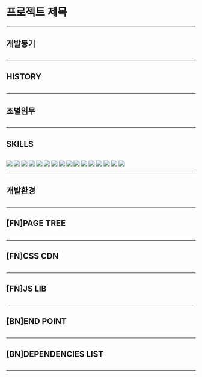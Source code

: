 # 프로젝트 제목
---
## 개발동기
```

```
---
## HISTORY
```

```
---

## 조별임무
```

```
---


## SKILLS
```

```
<img src="https://img.shields.io/badge/HTML5-3366CC?style=for-the-badge&logo=htmlacademy&logoColor=white"> 
<img src="https://img.shields.io/badge/CSS-1572B6?style=for-the-badge&logo=css3&logoColor=white"> 
<img src="https://img.shields.io/badge/JAVASCRIPT-F7DF1E?style=for-the-badge&logo=javascript&logoColor=white"> 
<img src="https://img.shields.io/badge/JQUERY-0769AD?style=for-the-badge&logo=jquery&logoColor=white"> 
<img src="https://img.shields.io/badge/JAVA-005571?style=for-the-badge&logo=doubanread&logoColor=white"> 
<img src="https://img.shields.io/badge/JSP-1E8CBE?style=for-the-badge&logo=doubanread&logoColor=white"> 
<img src="https://img.shields.io/badge/SERVLET-4B4B77?style=for-the-badge&logo=doubanread&logoColor=white"> 
<img src="https://img.shields.io/badge/SPRING-STS3-6DB33F?style=for-the-badge&logo=spring&logoColor=white"> 
<img src="https://img.shields.io/badge/SPRINGBOOT-6DB33F?style=for-the-badge&logo=springboot&logoColor=white"> 
<img src="https://img.shields.io/badge/MYSQL-4479A1?style=for-the-badge&logo=mysql&logoColor=white">  
<img src="https://img.shields.io/badge/GIT-F05032?style=for-the-badge&logo=git&logoColor=white"> 
<img src="https://img.shields.io/badge/GITHUB-181717?style=for-the-badge&logo=github2&logoColor=white"> 
<img src="https://img.shields.io/badge/AWS-EC2-FF9900?style=for-the-badge&logo=amazonec2&logoColor=white"> 
<img src="https://img.shields.io/badge/DOCKER-2496ED?style=for-the-badge&logo=docker&logoColor=white"> 
<img src="https://img.shields.io/badge/DOCKERHUB-2496ED?style=for-the-badge&logo=docker&logoColor=white"> 
<img src="https://img.shields.io/badge/JENKINS-D24939?style=for-the-badge&logo=jenkins&logoColor=white"> 


---


## 개발환경
```

```
---

## [FN]PAGE TREE
```

```
---

## [FN]CSS CDN
```

```
---

## [FN]JS LIB
```

```
---


## [BN]END POINT
```

```
---


## [BN]DEPENDENCIES LIST
```

```
---

